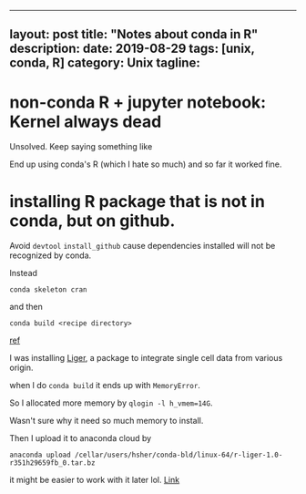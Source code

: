 ---
layout: post
title:  "Notes about conda in R"
description:
date:   2019-08-29
tags: [unix, conda, R]
category: Unix
tagline: 
--
# non-conda R + jupyter notebook: Kernel always dead
Unsolved. Keep saying something like 

End up using conda's R (which I hate so much) and so far it worked fine.

# installing R package that is not in conda, but on github.
Avoid `devtool` `install_github` cause dependencies installed will not be recognized by conda.


Instead
```
conda skeleton cran
```

and then 
```
conda build <recipe directory>
```

[ref](https://stackoverflow.com/questions/52061664/install-r-package-from-github-using-conda)

I was installing [Liger](https://macoskolab.github.io/liger/), a package to integrate single cell data from various origin.

when I do `conda build` it ends up with `MemoryError`.

So I allocated more memory by `qlogin -l h_vmem=14G`.

Wasn't sure why it need so much memory to install.

Then I upload it to anaconda cloud by

`anaconda upload /cellar/users/hsher/conda-bld/linux-64/r-liger-1.0-r351h29659fb_0.tar.bz`

it might be easier to work with it later lol.
[Link](https://anaconda.org/hermuba/r-liger)
